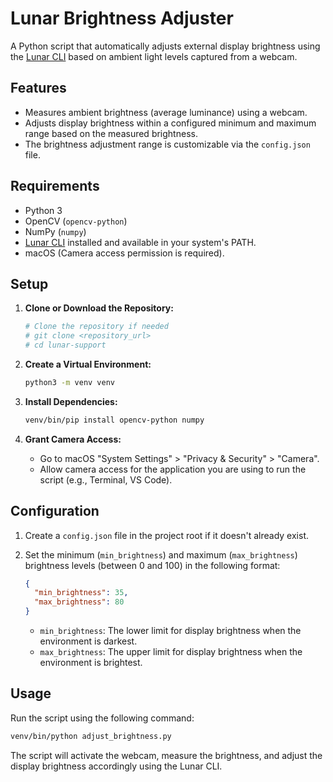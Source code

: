 # Lunar Brightness Adjuster

A Python script that automatically adjusts external display brightness using the [Lunar CLI](https://lunar.fyi/#cli) based on ambient light levels captured from a webcam.

## Features

*   Measures ambient brightness (average luminance) using a webcam.
*   Adjusts display brightness within a configured minimum and maximum range based on the measured brightness.
*   The brightness adjustment range is customizable via the `config.json` file.

## Requirements

*   Python 3
*   OpenCV (`opencv-python`)
*   NumPy (`numpy`)
*   [Lunar CLI](https://lunar.fyi/#cli) installed and available in your system's PATH.
*   macOS (Camera access permission is required).

## Setup

1.  **Clone or Download the Repository:**
    ```bash
    # Clone the repository if needed
    # git clone <repository_url>
    # cd lunar-support
    ```

2.  **Create a Virtual Environment:**
    ```bash
    python3 -m venv venv
    ```

3.  **Install Dependencies:**
    ```bash
    venv/bin/pip install opencv-python numpy
    ```

4.  **Grant Camera Access:**
    *   Go to macOS "System Settings" > "Privacy & Security" > "Camera".
    *   Allow camera access for the application you are using to run the script (e.g., Terminal, VS Code).

## Configuration

1.  Create a `config.json` file in the project root if it doesn't already exist.
2.  Set the minimum (`min_brightness`) and maximum (`max_brightness`) brightness levels (between 0 and 100) in the following format:

    ```json
    {
      "min_brightness": 35,
      "max_brightness": 80
    }
    ```
    *   `min_brightness`: The lower limit for display brightness when the environment is darkest.
    *   `max_brightness`: The upper limit for display brightness when the environment is brightest.

## Usage

Run the script using the following command:

```bash
venv/bin/python adjust_brightness.py
```

The script will activate the webcam, measure the brightness, and adjust the display brightness accordingly using the Lunar CLI.